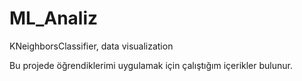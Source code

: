 # ML_Analiz
KNeighborsClassifier, data visualization 

Bu projede öğrendiklerimi uygulamak için çalıştığım içerikler bulunur.
